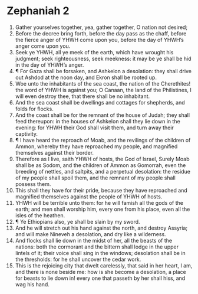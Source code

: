 ﻿# Zephaniah 2
1. Gather yourselves together, yea, gather together, O nation not desired; 
2. Before the decree bring forth, before the day pass as the chaff, before the fierce anger of YHWH come upon you, before the day of YHWH’s anger come upon you. 
3. Seek ye YHWH, all ye meek of the earth, which have wrought his judgment; seek righteousness, seek meekness: it may be ye shall be hid in the day of YHWH’s anger. 
4. ¶ For Gaza shall be forsaken, and Ashkelon a desolation: they shall drive out Ashdod at the noon day, and Ekron shall be rooted up. 
5. Woe unto the inhabitants of the sea coast, the nation of the Cherethites! the word of YHWH is against you; O Canaan, the land of the Philistines, I will even destroy thee, that there shall be no inhabitant. 
6. And the sea coast shall be dwellings and cottages for shepherds, and folds for flocks. 
7. And the coast shall be for the remnant of the house of Judah; they shall feed thereupon: in the houses of Ashkelon shall they lie down in the evening: for YHWH their God shall visit them, and turn away their captivity. 
8. ¶ I have heard the reproach of Moab, and the revilings of the children of Ammon, whereby they have reproached my people, and magnified themselves against their border. 
9. Therefore as I live, saith YHWH of hosts, the God of Israel, Surely Moab shall be as Sodom, and the children of Ammon as Gomorrah, even the breeding of nettles, and saltpits, and a perpetual desolation: the residue of my people shall spoil them, and the remnant of my people shall possess them. 
10. This shall they have for their pride, because they have reproached and magnified themselves against the people of YHWH of hosts. 
11. YHWH will be terrible unto them: for he will famish all the gods of the earth; and men shall worship him, every one from his place, even all the isles of the heathen. 
12. ¶ Ye Ethiopians also, ye shall be slain by my sword. 
13. And he will stretch out his hand against the north, and destroy Assyria; and will make Nineveh a desolation, and dry like a wilderness. 
14. And flocks shall lie down in the midst of her, all the beasts of the nations: both the cormorant and the bittern shall lodge in the upper lintels of it; their voice shall sing in the windows; desolation shall be in the thresholds: for he shall uncover the cedar work. 
15. This is the rejoicing city that dwelt carelessly, that said in her heart, I am, and there is none beside me: how is she become a desolation, a place for beasts to lie down in! every one that passeth by her shall hiss, and wag his hand. 

